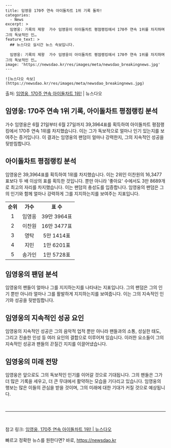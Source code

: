     ---
    title: 임영웅 170주 연속 아이돌차트 1위 기록 돌파!
    categories:
      - News
    excerpt: >
      임영웅: 기록의 제왕  가수 임영웅이 아이돌차트 평점랭킹에서 170주 연속 1위를 차지하며 그의 독보적인 인…
    feature_text: >
      ## 뉴스다오 실시간 뉴스 속보입니다.
    
      임영웅: 기록의 제왕  가수 임영웅이 아이돌차트 평점랭킹에서 170주 연속 1위를 차지하며 그의 독보적인 인…
    image: 'https://newsdao.kr/res/images/meta/newsdao_breakingnews.jpg'
    ---
    
    ![뉴스다오 속보](https://newsdao.kr/res/images/meta/newsdao_breakingnews.jpg)

<p>출처: <a href="https://newsdao.kr/4520" rel="dofollow">임영웅, 170주 연속 아이돌차트 1위!</a> | 뉴스다오</p>

<h2>임영웅: 170주 연속 1위 기록, 아이돌차트 평점랭킹 분석</h2>
<p data-ke-size="size16">가수 임영웅은 6월 21일부터 6월 27일까지 39,3964표를 획득하여 아이돌차트 평점랭킹에서 170주 연속 1위를 차지했습니다. 이는 그가 독보적으로 얼마나 인기 있는지를 보여주는 증거입니다. 이 결과는 임영웅의 팬덤이 얼마나 강력한지, 그의 지속적인 성공을 뒷받침합니다.</p>

<h2 data-ke-size="size26">아이돌차트 평점랭킹 분석</h2>
<p data-ke-size="size16">임영웅은 39,3964표를 획득하여 1위를 차지했습니다. 이는 2위인 이찬원의 16,3477표보다 두 배 이상의 표를 획득한 것입니다. 뿐만 아니라 '좋아요' 수에서도 3만 8689개로 최고의 자리를 차지했습니다. 이는 팬덤의 충성도를 입증합니다. 임영웅의 팬덤은 그의 인기와 함께 얼마나 강력하게 그를 지지하는지를 보여주는 지표입니다.</p>

<table>
   <tr>
      <td style="text-align: center; height: 17px;"><b>순위</b></td>
      <td style="text-align: center; height: 17px;"><b>가수</b></td>
      <td style="text-align: center; height: 17px;"><b>표 수</b></td>
   </tr>
   <tr>
      <td style="text-align: center; height: 17px;">1</td>
      <td style="text-align: center; height: 17px;">임영웅</td>
      <td style="text-align: center; height: 17px;">39만 3964표</td>
   </tr>
   <tr>
      <td style="text-align: center; height: 17px;">2</td>
      <td style="text-align: center; height: 17px;">이찬원</td>
      <td style="text-align: center; height: 17px;">16만 3477표</td>
   </tr>
   <tr>
      <td style="text-align: center; height: 17px;">3</td>
      <td style="text-align: center; height: 17px;">영탁</td>
      <td style="text-align: center; height: 17px;">5만 1414표</td>
   </tr>
   <tr>
      <td style="text-align: center; height: 17px;">4</td>
      <td style="text-align: center; height: 17px;">지민</td>
      <td style="text-align: center; height: 17px;">1만 6201표</td>
   </tr>
   <tr>
      <td style="text-align: center; height: 17px;">5</td>
      <td style="text-align: center; height: 17px;">송가인</td>
      <td style="text-align: center; height: 17px;">1만 5728표</td>
   </tr>
</table>

<h2 data-ke-size="size26">임영웅의 팬덤 분석</h2>
<p data-ke-size="size16">임영웅의 팬들이 얼마나 그를 지지하는지를 나타내는 지표입니다. 그의 팬덤은 그의 인기 뿐만 아니라 얼마나 그를 활발하게 지지하는지를 보여줍니다. 이는 그의 지속적인 인기와 성공을 뒷받침합니다.</p>

<h2 data-ke-size="size26">임영웅의 지속적인 성공 요인</h2>
<p data-ke-size="size16">임영웅의 지속적인 성공은 그의 음악적 업적 뿐만 아니라 팬들과의 소통, 성실한 태도, 그리고 진솔한 인성 등 여러 요인의 결합으로 이루어져 있습니다. 이러한 요소들이 그의 지속적인 성공과 팬들의 끈질긴 지지를 이끌어냈습니다.</p>

<h2 data-ke-size="size26">임영웅의 미래 전망</h2>
<p data-ke-size="size16">임영웅은 앞으로도 그의 독보적인 인기를 이어갈 것으로 기대됩니다. 그의 팬들은 그가 더 많은 기록을 세우고, 더 큰 무대에서 활약하는 모습을 기다리고 있습니다. 임영웅의 행보는 많은 이들의 관심을 받을 것이며, 그의 미래에 대한 기대가 커질 것으로 예상됩니다.</p>

<p data-ke-size="size16">&nbsp;</p>

<hr>

<p data-ke-size="size16">&nbsp;</p>

<p data-ke-size="size16">참고 링크: <a href="https://newsdao.kr/4520">임영웅, 170주 연속 아이돌차트 1위! | 뉴스다오</a></p> 

빠르고 정확한 뉴스를 원한다면? 바로, <a href="https://newsdao.kr" rel="dofollow">https://newsdao.kr</a>


    
